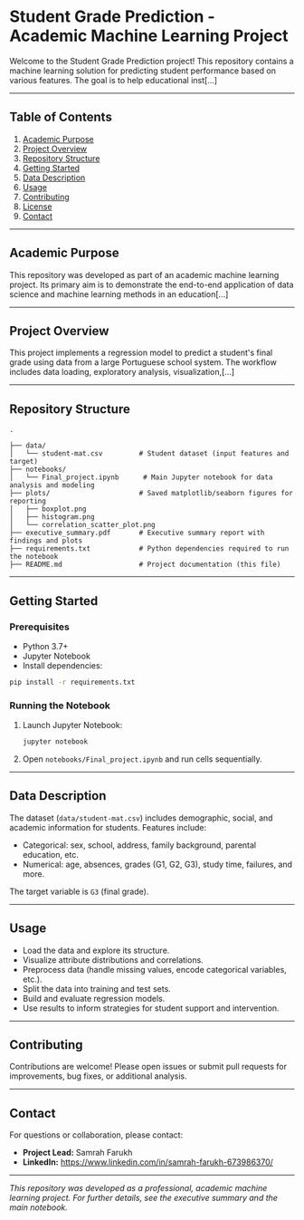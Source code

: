 # Student Grade Prediction - Academic Machine Learning Project

Welcome to the Student Grade Prediction project! This repository contains a machine learning solution for predicting student performance based on various features. The goal is to help educational inst[...]

---

## Table of Contents

1. [Academic Purpose](#academic-purpose)
2. [Project Overview](#project-overview)
3. [Repository Structure](#repository-structure)
4. [Getting Started](#getting-started)
5. [Data Description](#data-description)
6. [Usage](#usage)
7. [Contributing](#contributing)
8. [License](#license)
9. [Contact](#contact)

---

## Academic Purpose

This repository was developed as part of an academic machine learning project. Its primary aim is to demonstrate the end-to-end application of data science and machine learning methods in an education[...]

---

## Project Overview

This project implements a regression model to predict a student's final grade using data from a large Portuguese school system. The workflow includes data loading, exploratory analysis, visualization,[...]

---

## Repository Structure

```
.

├── data/
│   └── student-mat.csv         # Student dataset (input features and target)
├── notebooks/
│   └── Final_project.ipynb      # Main Jupyter notebook for data analysis and modeling
├── plots/                      # Saved matplotlib/seaborn figures for reporting
│   ├── boxplot.png
│   ├── histogram.png
│   └── correlation_scatter_plot.png
├── executive_summary.pdf       # Executive summary report with findings and plots
├── requirements.txt            # Python dependencies required to run the notebook
├── README.md                   # Project documentation (this file)

```

---

## Getting Started

### Prerequisites

- Python 3.7+
- Jupyter Notebook
- Install dependencies:

```bash
pip install -r requirements.txt
```

### Running the Notebook

1. Launch Jupyter Notebook:
    ```bash
    jupyter notebook
    ```
2. Open `notebooks/Final_project.ipynb` and run cells sequentially.

---

## Data Description

The dataset (`data/student-mat.csv`) includes demographic, social, and academic information for students. Features include:

- Categorical: sex, school, address, family background, parental education, etc.
- Numerical: age, absences, grades (G1, G2, G3), study time, failures, and more.

The target variable is `G3` (final grade).

---

## Usage

- Load the data and explore its structure.
- Visualize attribute distributions and correlations.
- Preprocess data (handle missing values, encode categorical variables, etc.).
- Split the data into training and test sets.
- Build and evaluate regression models.
- Use results to inform strategies for student support and intervention.

---

## Contributing

Contributions are welcome! Please open issues or submit pull requests for improvements, bug fixes, or additional analysis.

---

## Contact

For questions or collaboration, please contact:

- **Project Lead:** Samrah Farukh
- **LinkedIn:** https://www.linkedin.com/in/samrah-farukh-673986370/
---

*This repository was developed as a professional, academic machine learning project. For further details, see the executive summary and the main notebook.*

```
